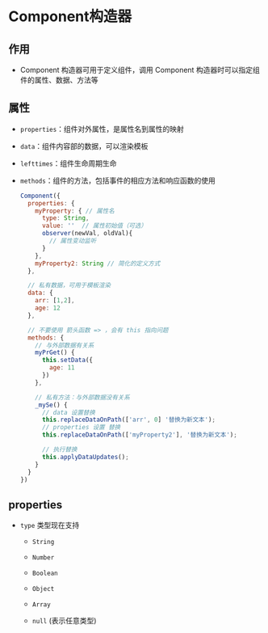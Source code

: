 # Component构造器

## 作用

  - Component 构造器可用于定义组件，调用 Component 构造器时可以指定组件的属性、数据、方法等

## 属性

  - `properties`：组件对外属性，是属性名到属性的映射

  - `data`：组件内容部的数据，可以渲染模板

  - `lefttimes`：组件生命周期生命

  - `methods`：组件的方法，包括事件的相应方法和响应函数的使用

    ```js
    Component({
      properties: {
        myProperty: { // 属性名
          type: String,
          value: ''  // 属性初始值（可选）
          observer(newVal, oldVal){
            // 属性变动监听
          }
        },
        myProperty2: String // 简化的定义方式
      },

      // 私有数据，可用于模板渲染
      data: {
        arr: [1,2],
        age: 12
      },

      // 不要使用 箭头函数 => ，会有 this 指向问题
      methods: {
        // 与外部数据有关系
        myPrGet() {
          this.setData({
            age: 11
          })
        },

        // 私有方法：与外部数据没有关系
        _mySe() {
          // data 设置替换
          this.replaceDataOnPath(['arr', 0] '替换为新文本');
          // properties 设置 替换
          this.replaceDataOnPath(['myProperty2'], '替换为新文本');

          // 执行替换
          this.applyDataUpdates();
        }
      }
    })
    ```

## properties

  - `type` 类型现在支持

      - `String`

      - `Number`

      - `Boolean`

      - `Object`

      - `Array`

      - `null` (表示任意类型)
